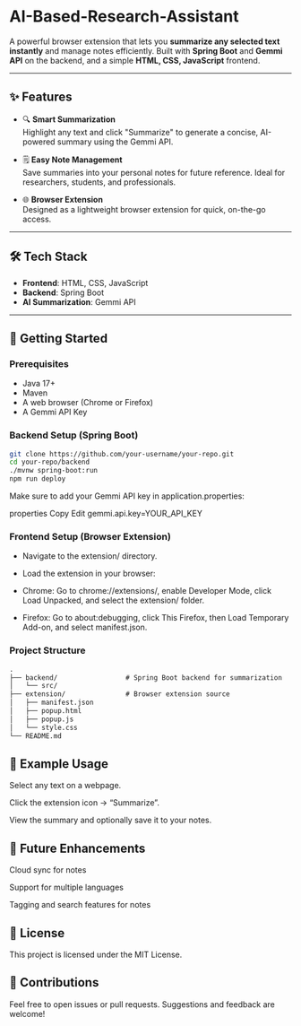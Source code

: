 # AI-Based-Research-Assistant

A powerful browser extension that lets you **summarize any selected text instantly** and manage notes efficiently. Built with **Spring Boot** and **Gemmi API** on the backend, and a simple **HTML, CSS, JavaScript** frontend.

---

## ✨ Features

- 🔍 **Smart Summarization**  
  Highlight any text and click "Summarize" to generate a concise, AI-powered summary using the Gemmi API.

- 🗒️ **Easy Note Management**  
  Save summaries into your personal notes for future reference. Ideal for researchers, students, and professionals.

- 🌐 **Browser Extension**  
  Designed as a lightweight browser extension for quick, on-the-go access.

---

## 🛠️ Tech Stack

- **Frontend**: HTML, CSS, JavaScript  
- **Backend**: Spring Boot  
- **AI Summarization**: Gemmi API

---

## 🚀 Getting Started

### Prerequisites

- Java 17+
- Maven
- A web browser (Chrome or Firefox)
- A Gemmi API Key

### Backend Setup (Spring Boot)

```bash
git clone https://github.com/your-username/your-repo.git
cd your-repo/backend
./mvnw spring-boot:run
npm run deploy
```
Make sure to add your Gemmi API key in application.properties:

properties
Copy
Edit
gemmi.api.key=YOUR_API_KEY

### Frontend Setup (Browser Extension)

- Navigate to the extension/ directory.

- Load the extension in your browser:

- Chrome: Go to chrome://extensions/, enable Developer Mode, click Load Unpacked, and select the extension/ folder.

- Firefox: Go to about:debugging, click This Firefox, then Load Temporary Add-on, and select manifest.json.


### Project Structure

```markdown
.
├── backend/                 # Spring Boot backend for summarization
│   └── src/
├── extension/               # Browser extension source
│   ├── manifest.json
│   ├── popup.html
│   ├── popup.js
│   └── style.css
└── README.md
```


## 🧪 Example Usage

Select any text on a webpage.

Click the extension icon → “Summarize”.

View the summary and optionally save it to your notes.

## 📌 Future Enhancements
Cloud sync for notes

Support for multiple languages

Tagging and search features for notes

## 📃 License
This project is licensed under the MIT License.

## 🙌 Contributions
Feel free to open issues or pull requests. Suggestions and feedback are welcome!